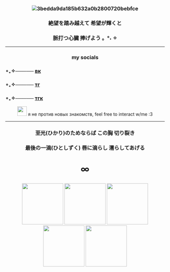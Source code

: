 ### <p align="center"> ![3bedda9da185b632a0b2800720bebfce](https://github.com/user-attachments/assets/3d90d16e-e230-4579-aa81-2e8ae8965d95)
### <p align="center">絶望を踏み越えて 希望が輝くと 
### <p align="center">脈打つ心臓 捧げよう   。°˖ ✧
____ 

### <p align="center">my socials
### ∘₊✧───── [вк](https://vk.com/nag1to)
### ∘₊✧───── [тг](https://t.me/ql0ne)
### ∘₊✧───── [тгк](https://t.me/qlonekomaeatme)
<p align="center"> <img src="https://static.wikia.nocookie.net/danganronpa/images/5/58/Nagito_Komaeda_The_Servant_Head_Pixel_Icon.png/revision/latest?cb=20170519032651"<width="50" height="30"> я не против новых знакомств, feel free to interact w/me :3
  
____
  
### <p align="center"> 至光(ひかり)のためならば この胸 切り裂き
### <p align="center">最後の一滴(ひとしずく) 唇に滴らし 濡らしてあげる
# <p align="center">∞

<p align="center"> <img src="https://media1.tenor.com/m/F6rVeHCJJK4AAAAd/nagito-my-beloved.gif"<width="130" height="130">
<img src="https://media1.tenor.com/m/dmIhO_ZZZfEAAAAd/nagito-komaeda.gif"<width="130" height="130">
<img src="https://media.tenor.com/GhHDDVX9ie0AAAAj/danganronpa.gif"<width="130" height="130">
<img src="https://media1.tenor.com/m/GEL7QXd4uhYAAAAd/nagito-komaeda.gif"<width="130" height="130">
<img src="https://media1.tenor.com/m/13ddOw-4I4AAAAAd/nagito-komaeda.gif"<width="130" height="130">
